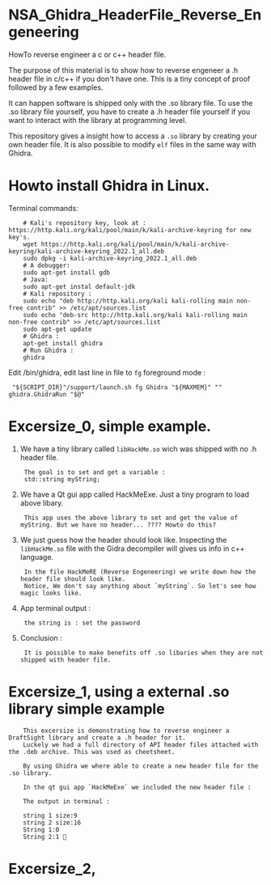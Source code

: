 # NSA_Ghidra_HeaderFile_Reverse_Engeneering

HowTo reverse engineer a c or c++ header file.

The purpose of this material is to show how to reverse engeneer a .h header file in c/c++ if you don't have one.
This is a tiny concept of proof followed by a few examples.

It can happen software is shipped only with the .so library file. To use the .so library file yourself, you 
have to create a .h header file yourself if you want to interact with the library at programming level.

This repository gives a insight how to access a `.so` library by creating your own header file.
It is also possible to modify `elf` files in the same way with Ghidra.

# Howto install Ghidra in Linux.

Terminal commands:

        # Kali's repository key, look at : https://http.kali.org/kali/pool/main/k/kali-archive-keyring for new key's.
        wget https://http.kali.org/kali/pool/main/k/kali-archive-keyring/kali-archive-keyring_2022.1_all.deb 
        sudo dpkg -i kali-archive-keyring_2022.1_all.deb 
        # A debugger:
        sudo apt-get install gdb 
        # Java:
        sudo apt-get instal default-jdk
        # Kali repository :
        sudo echo "deb http://http.kali.org/kali kali-rolling main non-free contrib" >> /etc/apt/sources.list 
        sudo echo "deb-src http://http.kali.org/kali kali-rolling main non-free contrib" >> /etc/apt/sources.list 
        sudo apt-get update 
        # Ghidra :
        apt-get install ghidra 
        # Run Ghidra :
        ghidra
        
Edit /bin/ghidra, edit last line in file to `fg` foreground mode :

     "${SCRIPT_DIR}"/support/launch.sh fg Ghidra "${MAXMEM}" "" ghidra.GhidraRun "$@"
                                       

# Excersize_0, simple example.

1. We have a tiny library called `libHackMe.so` wich was shipped with no .h header file.

        The goal is to set and get a variable :
        std::string myString;
      
2. We have a Qt gui app called HackMeExe. Just a tiny program to load above libary.

        This app uses the above library to set and get the value of myString. But we have no header... ???? Howto do this?
        
        
3. We just guess how the header should look like. Inspecting the `libHackMe.so` file with the Gidra decompiler will gives us info in c++ language.

        In the file HackMeRE (Reverse Engeneering) we write down how the header file should look like. 
        Notice, We don't say anything about `myString`. So let's see how magic looks like.
        
4. App terminal output :        

        the string is : set the password
      
5. Conclusion :

        It is possible to make benefits off .so libaries when they are not shipped with header file.
        
        
        
# Excersize_1, using a external .so library simple example

        This excersize is demonstrating how to reverse engineer a DraftSight library and create a .h header for it.
        Luckely we had a full directory of API header files attached with the .deb archive. This was used as cheetsheet.
        
        By using Ghidra we where able to create a new header file for the .so library.
        
        In the qt gui app `HackMeExe` we included the new header file : 
       
        The output in terminal :

        string 1 size:9
        string 2 size:16
        String 1:0
        String 2:1 💯
        
# Excersize_2,  
        
